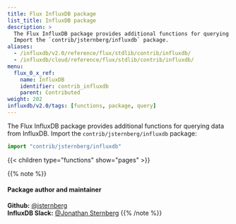 ```yaml
---
title: Flux InfluxDB package
list_title: InfluxDB package
description: >
  The Flux InfluxDB package provides additional functions for querying data from InfluxDB.
  Import the `contrib/jsternberg/influxdb` package.
aliases:
  - /influxdb/v2.0/reference/flux/stdlib/contrib/influxdb/
  - /influxdb/cloud/reference/flux/stdlib/contrib/influxdb/
menu:
  flux_0_x_ref:
    name: InfluxDB
    identifier: contrib_influxdb
    parent: Contributed
weight: 202
influxdb/v2.0/tags: [functions, package, query]
---
```


The Flux InfluxDB package provides additional functions for querying data from InfluxDB.
Import the `contrib/jsternberg/influxdb` package:

```js
import "contrib/jsternberg/influxdb"
```

{{< children type="functions" show="pages" >}}

{{% note %}}
#### Package author and maintainer
**Github:** [@jsternberg](https://github.com/jsternberg)  
**InfluxDB Slack:** [@Jonathan Sternberg](https://influxdata.com/slack)
{{% /note %}}
